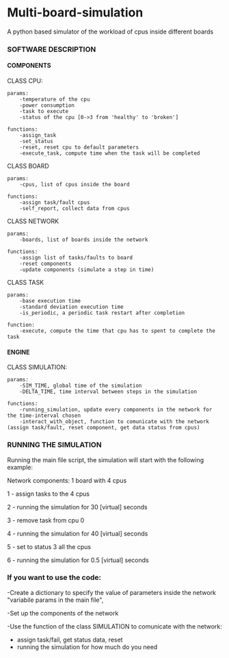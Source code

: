 # Multi-board-simulation
A python based simulator of the workload of cpus inside different boards

### SOFTWARE DESCRIPTION 

#### COMPONENTS 

 CLASS CPU:
	
	params:
		-temperature of the cpu
		-power consumption
		-task to execute
		-status of the cpu [0->3 from 'healthy' to 'broken']
	
	functions:
		-assign_task
		-set_status
		-reset, reset cpu to default parameters
		-execute_task, compute time when the task will be completed

CLASS BOARD
	
	params:
		-cpus, list of cpus inside the board
	
	functions:
		-assign task/fault cpus
		-self_report, collect data from cpus

CLASS NETWORK
	
	params:
		-boards, list of boards inside the network
	
	functions:
		-assign list of tasks/faults to board
		-reset components
		-update components (simulate a step in time)
CLASS TASK
	
	params:
		-base execution time	
		-standard deviation execution time
		-is_periodic, a periodic task restart after completion
	
	function:
		-execute, compute the time that cpu has to spent to complete the task 

#### ENGINE ###

CLASS SIMULATION: 

	params:
		-SIM_TIME, global time of the simulation
		-DELTA_TIME, time interval between steps in the simulation
	
	functions:
		-running_simulation, update every components in the network for the time-interval chosen
		-interact_with_object, function to comunicate with the network (assign task/fault, reset component, get data status from cpus)

### RUNNING THE SIMULATION 

Running the main file script, the simulation will start with the following example:

Network components: 1 board with 4 cpus 

1 - assign tasks to the 4 cpus

2 - running the simulation for 30 [virtual] seconds

3 - remove task from cpu 0

4 - running the simulation for 40 [virtual] seconds

5 - set to status 3 all the cpus

6 - running the simulation for 0.5 [virtual] seconds

### If you want to use the code:

-Create a dictionary to specify the value of parameters inside the network "variabile params in the main file",

-Set up the components of the network 

-Use the function of the class SIMULATION to comunicate with the network:
- assign task/fail, get status data, reset
- running the simulation for how much do you need 